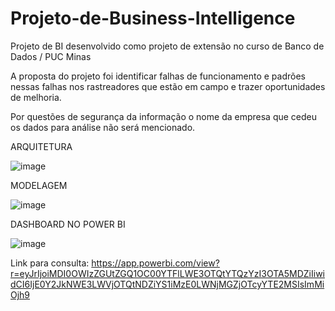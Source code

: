 # Projeto-de-Business-Intelligence
Projeto de BI desenvolvido como projeto de extensão no curso de Banco de Dados / PUC Minas

A proposta do projeto foi identificar falhas de funcionamento e padrões nessas falhas nos rastreadores que estão em campo e trazer oportunidades de melhoria. 

Por questões de segurança da informação o nome da empresa que cedeu os dados para análise não será mencionado. 

ARQUITETURA

![image](https://user-images.githubusercontent.com/131798428/235745149-bd70ad3b-713e-4a68-93de-6d4baf972593.png)

MODELAGEM

![image](https://user-images.githubusercontent.com/131798428/235745218-2bf6b2c2-359e-457b-b8dc-ee5739876318.png)

DASHBOARD NO POWER BI

![image](https://user-images.githubusercontent.com/131798428/235745931-130c402f-d788-42af-8076-17c157fcd8b3.png)

Link para consulta: https://app.powerbi.com/view?r=eyJrIjoiMDI0OWIzZGUtZGQ1OC00YTFlLWE3OTQtYTQzYzI3OTA5MDZiIiwidCI6IjE0Y2JkNWE3LWVjOTQtNDZiYS1iMzE0LWNjMGZjOTcyYTE2MSIsImMiOjh9

